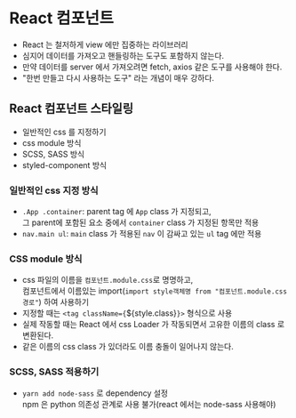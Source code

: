 # React 컴포넌트

- React 는 철저하게 view 에만 집중하는 라이브러리
- 심지어 데이터를 가져오고 핸들링하는 도구도 포함하지 않는다.
- 만약 데이터를 server 에서 가져오려면 fetch, axios 같은 도구를 사용해야 한다.
- "한번 만들고 다시 사용하는 도구" 라는 개념이 매우 강하다.

## React 컴포넌트 스타일링

- 일반적인 css 를 지정하기
- css module 방식
- SCSS, SASS 방식
- styled-component 방식

### 일반적인 css 지정 방식

- `.App .container`: parent tag 에 `App` class 가 지정되고,  
  그 parent에 포함된 요소 중에서 `container` class 가 지정된 항목만 적용
- `nav.main ul`: `main` class 가 적용된 `nav` 이 감싸고 있는 `ul` tag 에만 적용

### CSS module 방식

- css 파일의 이름을 `컴포넌트.module.css`로 명명하고,  
  컴포넌트에서 이름있는 import(`import style객체명 from "컴포넌트.module.css 경로"`) 하여 사용하기
- 지정할 때는 `<tag className={`${style.class}`}>` 형식으로 사용
- 실제 작동할 때는 React 에서 css Loader 가 작동되면서 고유한 이름의 class 로 변환된다.
- 같은 이름의 css class 가 있더라도 이름 충돌이 일어나지 않는다.

### SCSS, SASS 적용하기

- `yarn add node-sass` 로 dependency 설정  
  npm 은 python 의존성 관계로 사용 불가(react 에서는 node-sass 사용해야)
